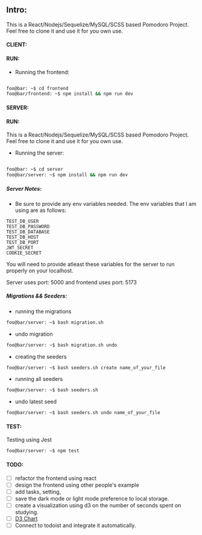 ## Intro:

This is a React/Nodejs/Sequelize/MySQL/SCSS based Pomodoro Project. Feel free to clone it and use it for you own use.

#### CLIENT:

#### RUN:

- Running the frontend:

```bash

foo@bar: ~$ cd frontend
foo@bar/frontend: ~$ npm install && npm run dev
```

#### SERVER:

#### RUN:

This is a React/Nodejs/Sequelize/MySQL/SCSS based Pomodoro Project. Feel free to clone it and use it for you own use.

- Running the server:

```bash

foo@bar: ~$ cd server
foo@bar/server: ~$ npm install && npm run dev
```

##### Server Notes:

- Be sure to provide any env variables needed. The env variables that I am using are as follows:

```
TEST_DB_USER
TEST_DB_PASSWORD
TEST_DB_DATABASE
TEST_DB_HOST
TEST_DB_PORT
JWT_SECRET
COOKIE_SECRET
```

You will need to provide atleast these variables for the server to run properly on your localhost.

Server uses port: 5000 and frontend uses port: 5173

##### Migrations && Seeders:

- running the migrations

```bash
foo@bar/server: ~$ bash migration.sh
```

- undo migration

```bash
foo@bar/server: ~$ bash migration.sh undo
```

- creating the seeders

```bash
foo@bar/server: ~$ bash seeders.sh create name_of_your_file
```

- running all seeders

```bash
foo@bar/server: ~$ bash seeders.sh
```

- undo latest seed

```bash
foo@bar/server: ~$ bash seeders.sh undo name_of_your_file
```

#### TEST:

Testing using Jest

```bash
foo@bar/server: ~$ npm test
```

#### TODO:

- [ ] refactor the frontend using react
- [ ] design the frontend using other people's example
- [ ] add tasks, setting,
- [ ] save the dark mode or light mode preference to local storage.
- [ ] create a visualization using d3 on the number of seconds spent on studying.
- [ ] [D3 Chart](https://d3-graph-gallery.com/graph/connectedscatter_legend.html)
- [ ] Connect to todoist and integrate it automatically.
